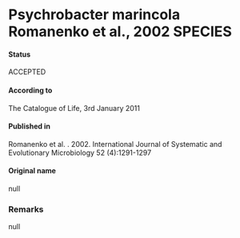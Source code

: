Psychrobacter marincola Romanenko et al., 2002 SPECIES
=======

#### Status
ACCEPTED

#### According to
The Catalogue of Life, 3rd January 2011

#### Published in
Romanenko et al. . 2002. International Journal of Systematic and Evolutionary Microbiology 52 (4):1291-1297

#### Original name
null

### Remarks
null